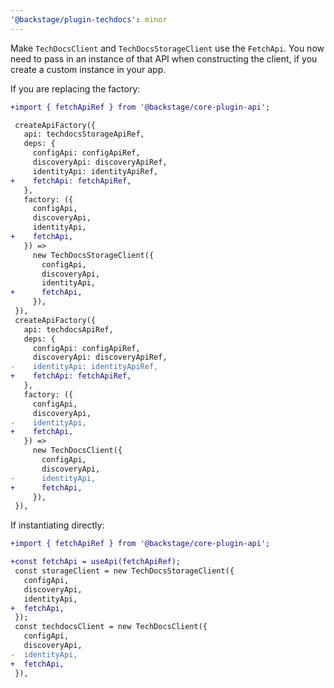 ```yaml
---
'@backstage/plugin-techdocs': minor
---
```


Make `TechDocsClient` and `TechDocsStorageClient` use the `FetchApi`. You now
need to pass in an instance of that API when constructing the client, if you
create a custom instance in your app.

If you are replacing the factory:

```diff
+import { fetchApiRef } from '@backstage/core-plugin-api';

 createApiFactory({
   api: techdocsStorageApiRef,
   deps: {
     configApi: configApiRef,
     discoveryApi: discoveryApiRef,
     identityApi: identityApiRef,
+    fetchApi: fetchApiRef,
   },
   factory: ({
     configApi,
     discoveryApi,
     identityApi,
+    fetchApi,
   }) =>
     new TechDocsStorageClient({
       configApi,
       discoveryApi,
       identityApi,
+      fetchApi,
     }),
 }),
 createApiFactory({
   api: techdocsApiRef,
   deps: {
     configApi: configApiRef,
     discoveryApi: discoveryApiRef,
-    identityApi: identityApiRef,
+    fetchApi: fetchApiRef,
   },
   factory: ({
     configApi,
     discoveryApi,
-    identityApi,
+    fetchApi,
   }) =>
     new TechDocsClient({
       configApi,
       discoveryApi,
-      identityApi,
+      fetchApi,
     }),
 }),
```

If instantiating directly:

```diff
+import { fetchApiRef } from '@backstage/core-plugin-api';

+const fetchApi = useApi(fetchApiRef);
 const storageClient = new TechDocsStorageClient({
   configApi,
   discoveryApi,
   identityApi,
+  fetchApi,
 });
 const techdocsClient = new TechDocsClient({
   configApi,
   discoveryApi,
-  identityApi,
+  fetchApi,
 }),
```
